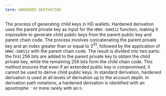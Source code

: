```yaml
---
term: HARDENED DERIVATION
---
```


The process of generating child keys in HD wallets. Hardened derivation uses the parent private key as input for the `HMAC-SHA512` function, making it impossible to generate child public keys from the parent public key and parent chain code. The process involves concatenating the parent private key and an index greater than or equal to $2^{31}$, followed by the application of `HMAC-SHA512` with the parent chain code. The result is divided into two parts: the first 256 bits are added to the parent private key to obtain the child private key, while the remaining 256 bits form the child chain code. This method ensures that even if an extended public key is compromised, it cannot be used to derive child public keys. In standard derivation, hardened derivation is used at all levels of derivation up to the account depth. In derivation path notations, a hardened derivation is identified with an apostrophe `'` or more rarely with an `h`.

